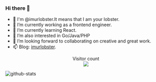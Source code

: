 ### Hi there 👋


- 💞️ I'm @imurlobster.It means that I am your lobster.
- 🔭 I’m currently working as a frontend engineer.
- 🌱 I’m currently learning React.
- 👀 I’m also interested in Go/Java/PHP
- 👯 I’m looking forward to collaborating on creative and great work.
- 📫 Blog: [imurlobster](https://imurlobster.github.io).

<p align="center">
  Visitor count<br>
  <img src="https://profile-counter.glitch.me/imurlobster/count.svg?" /><br>
</p>

![github-stats](https://github-readme-stats.vercel.app/api?username=imurlobster&show_icons=true&line_height=25&hide_title=true&theme=radical)
